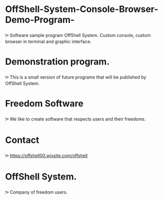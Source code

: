 # OffShell-System-Console-Browser-Demo-Program-
𝈳 Software sample program OffShell System. Custom console, custom browser in terminal and graphic interface.
# Demonstration program.
𝈳 This is a small version of future programs that will be published by OffShell System.
# Freedom Software
𝈳 We like to create software that respects users and their freedoms.
# Contact
𝈳 https://offshell00.wixsite.com/offshell

# OffShell System.
𝈳 Company of freedom users.

